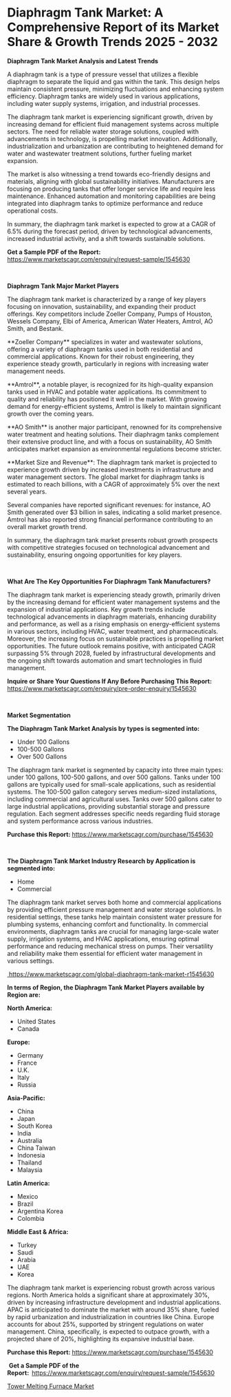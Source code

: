 <p><h1>Diaphragm Tank Market: A Comprehensive Report of its Market Share & Growth Trends 2025 - 2032</h1></p><p><strong>Diaphragm Tank Market Analysis and Latest Trends</strong></p>
<p><p>A diaphragm tank is a type of pressure vessel that utilizes a flexible diaphragm to separate the liquid and gas within the tank. This design helps maintain consistent pressure, minimizing fluctuations and enhancing system efficiency. Diaphragm tanks are widely used in various applications, including water supply systems, irrigation, and industrial processes.</p><p>The diaphragm tank market is experiencing significant growth, driven by increasing demand for efficient fluid management systems across multiple sectors. The need for reliable water storage solutions, coupled with advancements in technology, is propelling market innovation. Additionally, industrialization and urbanization are contributing to heightened demand for water and wastewater treatment solutions, further fueling market expansion.</p><p>The market is also witnessing a trend towards eco-friendly designs and materials, aligning with global sustainability initiatives. Manufacturers are focusing on producing tanks that offer longer service life and require less maintenance. Enhanced automation and monitoring capabilities are being integrated into diaphragm tanks to optimize performance and reduce operational costs.</p><p>In summary, the diaphragm tank market is expected to grow at a CAGR of 6.5% during the forecast period, driven by technological advancements, increased industrial activity, and a shift towards sustainable solutions.</p></p>
<p><strong>Get a Sample PDF of the Report:&nbsp;</strong> <a href="https://www.marketscagr.com/enquiry/request-sample/1545630?utm_campaign=1848&utm_medium=2&utm_source=Github&utm_content=ia&utm_term=17022025&utm_id=diaphragm-tank">https://www.marketscagr.com/enquiry/request-sample/1545630</a></p>
<p>&nbsp;</p>
<p><strong>Diaphragm Tank Major Market Players</strong></p>
<p><p>The diaphragm tank market is characterized by a range of key players focusing on innovation, sustainability, and expanding their product offerings. Key competitors include Zoeller Company, Pumps of Houston, Wessels Company, Elbi of America, American Water Heaters, Amtrol, AO Smith, and Bestank.</p><p>**Zoeller Company** specializes in water and wastewater solutions, offering a variety of diaphragm tanks used in both residential and commercial applications. Known for their robust engineering, they experience steady growth, particularly in regions with increasing water management needs. </p><p>**Amtrol**, a notable player, is recognized for its high-quality expansion tanks used in HVAC and potable water applications. Its commitment to quality and reliability has positioned it well in the market. With growing demand for energy-efficient systems, Amtrol is likely to maintain significant growth over the coming years.</p><p>**AO Smith** is another major participant, renowned for its comprehensive water treatment and heating solutions. Their diaphragm tanks complement their extensive product line, and with a focus on sustainability, AO Smith anticipates market expansion as environmental regulations become stricter.</p><p>**Market Size and Revenue**: The diaphragm tank market is projected to experience growth driven by increased investments in infrastructure and water management sectors. The global market for diaphragm tanks is estimated to reach billions, with a CAGR of approximately 5% over the next several years. </p><p>Several companies have reported significant revenues: for instance, AO Smith generated over $3 billion in sales, indicating a solid market presence. Amtrol has also reported strong financial performance contributing to an overall market growth trend.</p><p>In summary, the diaphragm tank market presents robust growth prospects with competitive strategies focused on technological advancement and sustainability, ensuring ongoing opportunities for key players.</p></p>
<p>&nbsp;</p>
<p><strong>What Are The Key Opportunities For Diaphragm Tank Manufacturers?</strong></p>
<p><p>The diaphragm tank market is experiencing steady growth, primarily driven by the increasing demand for efficient water management systems and the expansion of industrial applications. Key growth trends include technological advancements in diaphragm materials, enhancing durability and performance, as well as a rising emphasis on energy-efficient systems in various sectors, including HVAC, water treatment, and pharmaceuticals. Moreover, the increasing focus on sustainable practices is propelling market opportunities. The future outlook remains positive, with anticipated CAGR surpassing 5% through 2028, fueled by infrastructural developments and the ongoing shift towards automation and smart technologies in fluid management.</p></p>
<p><strong>Inquire or Share Your Questions If Any Before Purchasing This Report:</strong> <a href="https://www.marketscagr.com/enquiry/pre-order-enquiry/1545630?utm_campaign=1848&utm_medium=2&utm_source=Github&utm_content=ia&utm_term=17022025&utm_id=diaphragm-tank">https://www.marketscagr.com/enquiry/pre-order-enquiry/1545630</a></p>
<p>&nbsp;</p>
<p><strong>Market Segmentation</strong></p>
<p><strong>The Diaphragm Tank Market Analysis by types is segmented into:</strong></p>
<p><ul><li>Under 100 Gallons</li><li>100-500 Gallons</li><li>Over 500 Gallons</li></ul></p>
<p><p>The diaphragm tank market is segmented by capacity into three main types: under 100 gallons, 100-500 gallons, and over 500 gallons. Tanks under 100 gallons are typically used for small-scale applications, such as residential systems. The 100-500 gallon category serves medium-sized installations, including commercial and agricultural uses. Tanks over 500 gallons cater to large industrial applications, providing substantial storage and pressure regulation. Each segment addresses specific needs regarding fluid storage and system performance across various industries.</p></p>
<p><strong>Purchase this Report:&nbsp;</strong><a href="https://www.marketscagr.com/purchase/1545630?utm_campaign=1848&utm_medium=2&utm_source=Github&utm_content=ia&utm_term=17022025&utm_id=diaphragm-tank">https://www.marketscagr.com/purchase/1545630</a></p>
<p>&nbsp;</p>
<p><strong>The Diaphragm Tank Market Industry Research by Application is segmented into:</strong></p>
<p><ul><li>Home</li><li>Commercial</li></ul></p>
<p><p>The diaphragm tank market serves both home and commercial applications by providing efficient pressure management and water storage solutions. In residential settings, these tanks help maintain consistent water pressure for plumbing systems, enhancing comfort and functionality. In commercial environments, diaphragm tanks are crucial for managing large-scale water supply, irrigation systems, and HVAC applications, ensuring optimal performance and reducing mechanical stress on pumps. Their versatility and reliability make them essential for efficient water management in various settings.</p></p>
<p><a href="https://www.marketscagr.com/global-diaphragm-tank-market-r1545630?utm_campaign=1848&utm_medium=2&utm_source=Github&utm_content=ia&utm_term=17022025&utm_id=diaphragm-tank">&nbsp;https://www.marketscagr.com/global-diaphragm-tank-market-r1545630</a></p>
<p><strong>In terms of Region, the Diaphragm Tank Market Players available by Region are:</strong></p>
<p>
    <p> <strong> North America: </strong>
        <ul>
            <li>United States</li>
            <li>Canada</li>
        </ul>
        </p> 
    <p> <strong> Europe: </strong>
        <ul>
            <li>Germany</li>
            <li>France</li>
            <li>U.K.</li>
            <li>Italy</li>
            <li>Russia</li>
        </ul>
        </p> 
    <p> <strong> Asia-Pacific: </strong>
        <ul>
            <li>China</li>
            <li>Japan</li>
            <li>South Korea</li>
            <li>India</li>
            <li>Australia</li>
            <li>China Taiwan</li>
            <li>Indonesia</li>
            <li>Thailand</li>
            <li>Malaysia</li>
        </ul>
        </p> 
    <p> <strong> Latin America: </strong>
        <ul>
            <li>Mexico</li>
            <li>Brazil</li>
            <li>Argentina Korea</li>
            <li>Colombia</li>
        </ul>
        </p> 
    <p> <strong> Middle East & Africa: </strong>
        <ul>
            <li>Turkey</li>
            <li>Saudi</li>
            <li>Arabia</li>
            <li>UAE</li>
            <li>Korea</li>
        </ul>
    </p>
    </p>
<p><p>The diaphragm tank market is experiencing robust growth across various regions. North America holds a significant share at approximately 30%, driven by increasing infrastructure development and industrial applications. APAC is anticipated to dominate the market with around 35% share, fueled by rapid urbanization and industrialization in countries like China. Europe accounts for about 25%, supported by stringent regulations on water management. China, specifically, is expected to outpace growth, with a projected share of 20%, highlighting its expansive industrial base.</p></p>
<p><strong>Purchase this Report: </strong><a href="https://www.marketscagr.com/purchase/1545630?utm_campaign=1848&utm_medium=2&utm_source=Github&utm_content=ia&utm_term=17022025&utm_id=diaphragm-tank">https://www.marketscagr.com/purchase/1545630</a></p>
<p>&nbsp;<strong>Get a Sample PDF of the Report:&nbsp;&nbsp;</strong><a href="https://www.marketscagr.com/enquiry/request-sample/1545630?utm_campaign=1848&utm_medium=2&utm_source=Github&utm_content=ia&utm_term=17022025&utm_id=diaphragm-tank">https://www.marketscagr.com/enquiry/request-sample/1545630</a></p>
<p><strong></strong></p>
<p><p><a href="https://github.com/marloy8/Market-Research-Report-List-7/blob/main/tower-melting-furnace-market.md?utm_campaign=1848&utm_medium=2&utm_source=Github&utm_content=ia&utm_term=17022025&utm_id=diaphragm-tank">Tower Melting Furnace Market</a></p></p>
